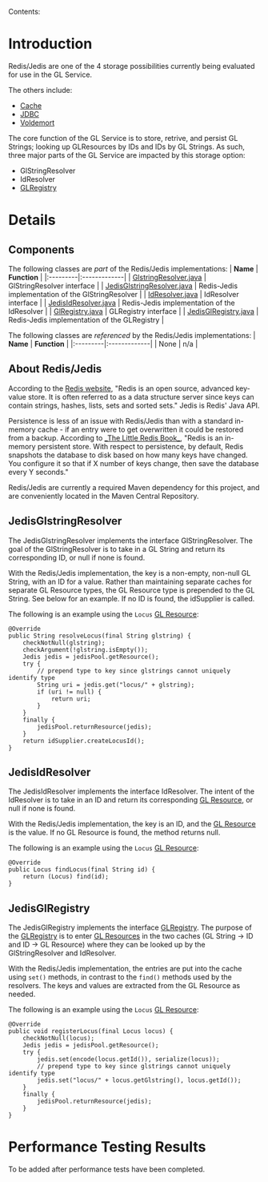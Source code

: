 Contents:


# Introduction #

Redis/Jedis are one of the 4 storage possibilities currently being evaluated for use in the GL Service.

The others include:
  * [Cache](Cache.md)
  * [JDBC](JDBC.md)
  * [Voldemort](Voldemort.md)

The core function of the GL Service is to store, retrive, and persist GL Strings; looking up GLResources by IDs and IDs by GL Strings.
As such, three major parts of the GL Service are impacted by this storage option:
  * GlStringResolver
  * IdResolver
  * [GLRegistry](GLRegistry.md)

# Details #

## Components ##

The following classes are _part_ of the Redis/Jedis implementations:
| **Name** | **Function** |
|:---------|:-------------|
| [GlstringResolver.java](http://code.google.com/p/genotype-list/source/browse/trunk/gl-service/src/main/java/org/immunogenomics/gl/service/GlstringResolver.java) | GlStringResolver interface |
| [JedisGlstringResolver.java](http://code.google.com/p/genotype-list/source/browse/trunk/gl-service-redis/src/main/java/org/immunogenomics/gl/service/redis/JedisGlstringResolver.java) | Redis-Jedis implementation of the GlStringResolver |
| [IdResolver.java](http://code.google.com/p/genotype-list/source/browse/trunk/gl-service/src/main/java/org/immunogenomics/gl/service/IdResolver.java) | IdResolver interface |
| [JedisIdResolver.java](http://code.google.com/p/genotype-list/source/browse/trunk/gl-service-redis/src/main/java/org/immunogenomics/gl/service/redis/JedisIdResolver.java) | Redis-Jedis implementation of the IdResolver |
| [GlRegistry.java](http://code.google.com/p/genotype-list/source/browse/trunk/gl-service/src/main/java/org/immunogenomics/gl/service/GlRegistry.java) | GLRegistry interface |
| [JedisGlRegistry.java](http://code.google.com/p/genotype-list/source/browse/trunk/gl-service-redis/src/main/java/org/immunogenomics/gl/service/redis/JedisGlRegistry.java) | Redis-Jedis implementation of the GLRegistry |

The following classes are _referenced_ by the Redis/Jedis implementations:
| **Name** | **Function** |
|:---------|:-------------|
| None | n/a |

## About Redis/Jedis ##

According to the [Redis website](http://redis.io/), "Redis is an open source, advanced key-value store. It is often referred to as a data structure server since keys can contain strings, hashes, lists, sets and sorted sets." Jedis is Redis' Java API.

Persistence is less of an issue with Redis/Jedis than with a standard in-memory cache - if an entry were to get overwritten it could be restored from a backup. According to [\_The Little Redis Book\_](http://openmymind.net/redis.pdf), "Redis is an in-memory persistent store. With respect to persistence, by default, Redis snapshots the database to disk based on how many keys have changed. You configure it so that if X number of keys change, then save the database every Y seconds."

Redis/Jedis are currently a required Maven dependency for this project, and are conveniently located in the Maven Central Repository.

## JedisGlstringResolver ##

The JedisGlstringResolver implements the interface GlStringResolver. The goal of the GlStringResolver is to take in a GL String and return its corresponding ID, or null if none is found.

With the Redis/Jedis implementation, the key is a non-empty, non-null GL String, with an ID for a value. Rather than maintaining separate caches for separate GL Resource types, the GL Resource type is prepended to the GL String. See below for an example. If no ID is found, the idSupplier is called.

The following is an example using the `Locus` [GL Resource](GLResources.md):

```
@Override
public String resolveLocus(final String glstring) {
    checkNotNull(glstring);
    checkArgument(!glstring.isEmpty());
    Jedis jedis = jedisPool.getResource();
    try {
        // prepend type to key since glstrings cannot uniquely identify type
        String uri = jedis.get("locus/" + glstring);
        if (uri != null) {
            return uri;
        }
    }
    finally {
        jedisPool.returnResource(jedis);
    }
    return idSupplier.createLocusId();
}
```

## JedisIdResolver ##

The JedisIdResolver implements the interface IdResolver. The intent of the IdResolver is to take in an ID and return its corresponding [GL Resource](GLResources.md), or null if none is found.

With the Redis/Jedis implementation, the key is an ID, and the [GL Resource](GLResources.md) is the value. If no GL Resource is found, the method returns null.

The following is an example using the `Locus` [GL Resource](GLResources.md):

```
@Override
public Locus findLocus(final String id) {
    return (Locus) find(id);
}
```

## JedisGlRegistry ##

The JedisGlRegistry implements the interface [GLRegistry](GLRegistry.md). The purpose of the [GLRegistry](GLRegistry.md) is to enter [GL Resources](GLResources.md) in the two caches (GL String -> ID and ID -> GL Resource) where they can be looked up by the GlStringResolver and IdResolver.

With the Redis/Jedis implementation, the entries are put into the cache using `set()` methods, in contrast to the `find()` methods used by the resolvers. The keys and values are extracted from the GL Resource as needed.

The following is an example using the `Locus` [GL Resource](GLResources.md):

```
@Override
public void registerLocus(final Locus locus) {
    checkNotNull(locus);
    Jedis jedis = jedisPool.getResource();
    try {
        jedis.set(encode(locus.getId()), serialize(locus));
        // prepend type to key since glstrings cannot uniquely identify type
        jedis.set("locus/" + locus.getGlstring(), locus.getId());
    }
    finally {
        jedisPool.returnResource(jedis);
    }
}
```

# Performance Testing Results #

To be added after performance tests have been completed.